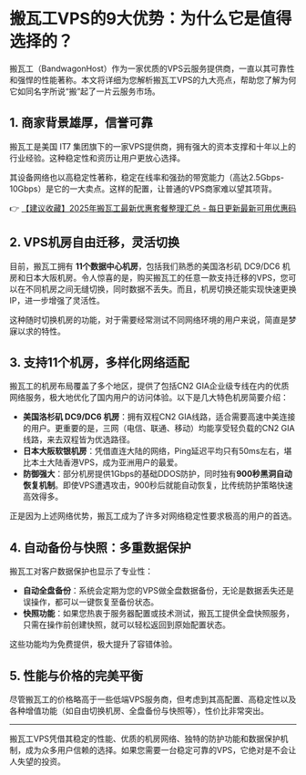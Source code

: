 # 搬瓦工VPS的9大优势：为什么它是值得选择的？

搬瓦工（BandwagonHost）作为一家优质的VPS云服务提供商，一直以其可靠性和强悍的性能著称。本文将详细为您解析搬瓦工VPS的九大亮点，帮助您了解为何它如同名字所说“搬”起了一片云服务市场。

## 1. 商家背景雄厚，信誉可靠

搬瓦工是美国 IT7 集团旗下的一家VPS提供商，拥有强大的资本支撑和十年以上的行业经验。这种稳定性和资历让用户更放心选择。

其设备网络也以高稳定性著称，稳定在线率和强劲的带宽能力（高达2.5Gbps-10Gbps）是它的一大卖点。这样的配置，让普通的VPS商家难以望其项背。

👉 [【建议收藏】2025年搬瓦工最新优惠套餐整理汇总 - 每日更新最新可用优惠码](https://bit.ly/banwagon)

## 2. VPS机房自由迁移，灵活切换

目前，搬瓦工拥有 **11个数据中心机房**，包括我们熟悉的美国洛杉矶 DC9/DC6 机房和日本大阪机房。令人惊喜的是，购买搬瓦工的任意一款支持迁移的VPS，您可以在不同机房之间无缝切换，同时数据不丢失。而且，机房切换还能实现快速更换IP，进一步增强了灵活性。

这种随时切换机房的功能，对于需要经常测试不同网络环境的用户来说，简直是梦寐以求的特性。

## 3. 支持11个机房，多样化网络适配

搬瓦工的机房布局覆盖了多个地区，提供了包括CN2 GIA企业级专线在内的优质网络服务，极大地优化了国内用户的访问体验。以下是几大特色机房简要介绍：

- **美国洛杉矶 DC9/DC6 机房**：拥有双程CN2 GIA线路，适合需要高速中美连接的用户。更重要的是，三网（电信、联通、移动）均能享受轻负载的CN2 GIA线路，来去双程皆为优选路径。
- **日本大阪软银机房**：凭借直连大陆的网络，Ping延迟平均只有50ms左右，堪比本土大陆香港VPS，成为亚洲用户的最爱。
- **防御强大**：部分机房提供1Gbps的基础DDOS防护，同时独有**900秒黑洞自动恢复机制**。即使VPS遭遇攻击，900秒后就能自动恢复，比传统防护策略快速高效得多。

正是因为上述网络优势，搬瓦工成为了许多对网络稳定性要求极高的用户的首选。

## 4. 自动备份与快照：多重数据保护

搬瓦工对客户数据保护也显示了专业性：

- **自动全盘备份**：系统会定期为您的VPS做全盘数据备份，无论是数据丢失还是误操作，都可以一键恢复至备份状态。
- **快照功能**：如果您热衷于服务器配置或技术测试，搬瓦工提供全盘快照服务，只需在操作前创建快照，就可以轻松返回到原始配置状态。

这些功能均为免费提供，极大提升了容错体验。

## 5. 性能与价格的完美平衡

尽管搬瓦工的价格略高于一些低端VPS服务商，但考虑到其高配置、高稳定性以及各种增值功能（如自由切换机房、全盘备份与快照等），性价比非常突出。

---

搬瓦工VPS凭借其稳定的性能、优质的机房网络、独特的防护功能和数据保护机制，成为众多用户信赖的选择。如果您需要一台稳定可靠的VPS，它绝对是不会让人失望的投资。